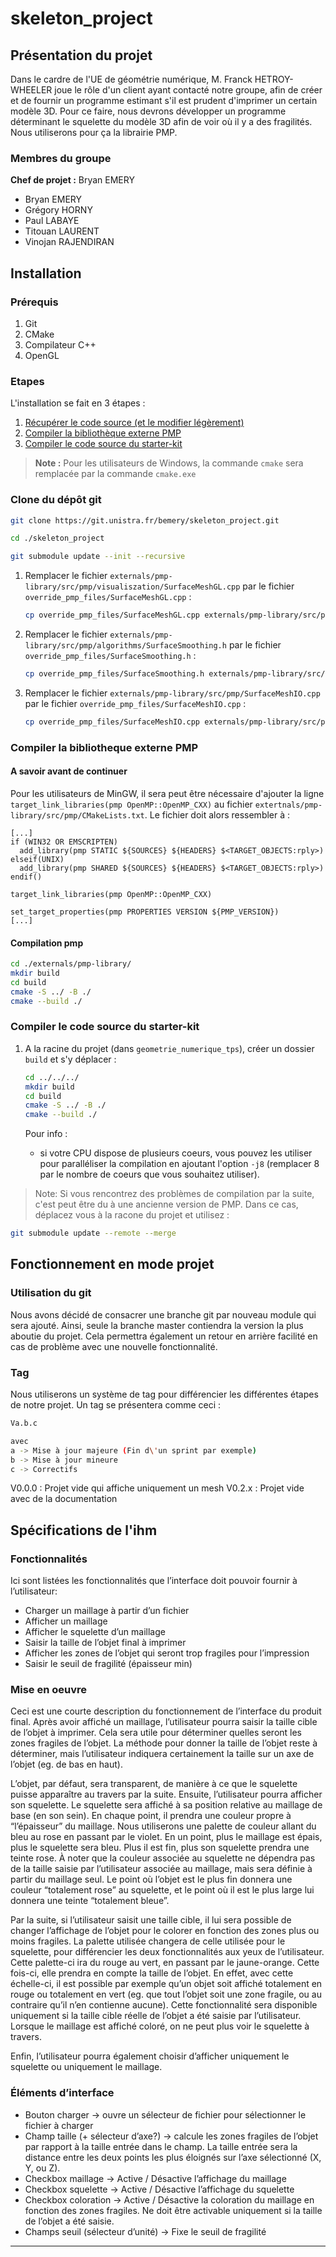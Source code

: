 # skeleton_project

## Présentation du projet

Dans le cardre de l'UE de géométrie numérique, M. Franck HETROY-WHEELER joue le 
rôle d'un client ayant contacté notre groupe, afin de créer et de fournir un
programme estimant s'il est prudent d'imprimer un certain modèle 3D. Pour ce
faire, nous devrons développer un programme déterminant le squelette du modèle
3D afin de voir où il y a des fragilités. Nous utiliserons pour ça la librairie
PMP.

### Membres du groupe

**Chef de projet :** Bryan EMERY

* Bryan EMERY
* Grégory HORNY
* Paul LABAYE
* Titouan LAURENT
* Vinojan RAJENDIRAN

## Installation

### Prérequis

1. Git
2. CMake
3. Compilateur C++
4. OpenGL

### Etapes

L'installation se fait en 3 étapes :

1. [Récupérer le code source (et le modifier légèrement)](#recuperer-le-code-souce-et-le-modifier)
2. [Compiler la bibliothèque externe PMP](#compiler-la-bibliotheque-externe-pmp)
3. [Compiler le code source du starter-kit](#compiler-le-code-source-du-starter-kit)

> **Note :** Pour les utilisateurs de Windows, la commande `cmake` sera remplacée par la commande `cmake.exe`

### Clone du dépôt git

```bash
git clone https://git.unistra.fr/bemery/skeleton_project.git

cd ./skeleton_project

git submodule update --init --recursive
```

1. Remplacer le fichier `externals/pmp-library/src/pmp/visualiszation/SurfaceMeshGL.cpp` par le fichier `override_pmp_files/SurfaceMeshGL.cpp` :

   ```bash
   cp override_pmp_files/SurfaceMeshGL.cpp externals/pmp-library/src/pmp/visualization/SurfaceMeshGL.cpp
   ```

2. Remplacer le fichier `externals/pmp-library/src/pmp/algorithms/SurfaceSmoothing.h` par le fichier `override_pmp_files/SurfaceSmoothing.h` :
   ```bash
   cp override_pmp_files/SurfaceSmoothing.h externals/pmp-library/src/pmp/algorithms/SurfaceSmoothing.h
   ```

3. Remplacer le fichier `externals/pmp-library/src/pmp/SurfaceMeshIO.cpp` par le fichier `override_pmp_files/SurfaceMeshIO.cpp` :
   ```bash
   cp override_pmp_files/SurfaceMeshIO.cpp externals/pmp-library/src/pmp/SurfaceMeshIO.cpp
   ```

### Compiler la bibliotheque externe PMP

#### A savoir avant de continuer

Pour les utilisateurs de MinGW, il sera peut être nécessaire d'ajouter la ligne `target_link_libraries(pmp OpenMP::OpenMP_CXX)` au fichier `extertnals/pmp-library/src/pmp/CMakeLists.txt`.
Le fichier doit alors ressembler à :

```
[...]
if (WIN32 OR EMSCRIPTEN)
  add_library(pmp STATIC ${SOURCES} ${HEADERS} $<TARGET_OBJECTS:rply>)
elseif(UNIX)
  add_library(pmp SHARED ${SOURCES} ${HEADERS} $<TARGET_OBJECTS:rply>)
endif()

target_link_libraries(pmp OpenMP::OpenMP_CXX)

set_target_properties(pmp PROPERTIES VERSION ${PMP_VERSION})
[...]
```

#### Compilation pmp

```bash
cd ./externals/pmp-library/
mkdir build
cd build
cmake -S ../ -B ./
cmake --build ./
```

### Compiler le code source du starter-kit

1. A la racine du projet (dans `geometrie_numerique_tps`), créer un dossier `build` et s'y déplacer :

   ```bash
   cd ../../../
   mkdir build
   cd build
   cmake -S ../ -B ./
   cmake --build ./
   ```

   Pour info :

   - si votre CPU dispose de plusieurs coeurs, vous pouvez les utiliser pour paralléliser la compilation en ajoutant l'option `-j8` (remplacer 8 par le nombre de coeurs que vous souhaitez utiliser).

> Note: Si vous rencontrez des problèmes de compilation par la suite, c'est peut être du à une ancienne version de PMP. Dans ce cas, déplacez vous à la racone du projet et utilisez :

   ```bash
   git submodule update --remote --merge
   ```

## Fonctionnement en mode projet

### Utilisation du git

Nous avons décidé de consacrer une branche git par nouveau module qui sera
ajouté. Ainsi, seule la branche master contiendra la version la plus aboutie du
projet. Cela permettra également un retour en arrière facilité en cas de
problème avec une nouvelle fonctionnalité.

### Tag

Nous utiliserons un système de tag pour différencier les différentes étapes de
notre projet. Un tag se présentera comme ceci :

```bash
Va.b.c

avec
a -> Mise à jour majeure (Fin d\'un sprint par exemple)
b -> Mise à jour mineure
c -> Correctifs
```

V0.0.0 : Projet vide qui affiche uniquement un mesh
V0.2.x : Projet vide avec de la documentation

## Spécifications de l'ihm

### Fonctionnalités

Ici sont listées les fonctionnalités que l’interface doit pouvoir fournir à l’utilisateur:

 - Charger un maillage à partir d’un fichier
- Afficher un maillage
- Afficher le squelette d’un maillage
- Saisir la taille de l’objet final à imprimer
- Afficher les zones de l’objet qui seront trop fragiles pour l’impression
- Saisir le seuil de fragilité (épaisseur min)


### Mise en oeuvre

Ceci est une courte description du fonctionnement de l’interface du produit final.
Après avoir affiché un maillage, l’utilisateur pourra saisir la taille cible de l’objet à imprimer. Cela sera utile pour déterminer quelles seront les zones fragiles de l’objet. La méthode pour donner la taille de l’objet reste à déterminer, mais l’utilisateur indiquera certainement la taille sur un axe de l’objet (eg. de bas en haut).
    
L’objet, par défaut, sera transparent, de manière à ce que le squelette puisse apparaître au travers par la suite. Ensuite, l’utilisateur pourra afficher son squelette. Le squelette sera affiché à sa position relative au maillage de base (en son sein). En chaque point, il prendra une couleur propre à “l’épaisseur” du maillage. Nous utiliserons une palette de couleur allant du bleu au rose en passant par le violet. En un point, plus le maillage est épais, plus le squelette sera bleu. Plus il est fin, plus son squelette prendra une teinte rose. À noter que la couleur associée au squelette ne dépendra pas de la taille saisie par l’utilisateur associée au maillage, mais sera définie à partir du maillage seul. Le point où l’objet est le plus fin donnera une couleur “totalement rose” au squelette, et le point où il est le plus large lui donnera une teinte “totalement bleue”.
    
Par la suite, si l’utilisateur saisit une taille cible, il lui sera possible de changer l’affichage de l’objet pour le colorer en fonction des zones plus ou moins fragiles. La palette utilisée changera de celle utilisée pour le squelette, pour différencier les deux fonctionnalités aux yeux de l’utilisateur. Cette palette-ci ira du rouge au vert, en passant par le jaune-orange. Cette fois-ci, elle prendra en compte la taille de l’objet. En effet, avec cette échelle-ci, il est possible par exemple qu’un objet soit affiché totalement en rouge ou totalement en vert (eg. que tout l’objet soit une zone fragile, ou au contraire qu’il n’en contienne aucune). Cette fonctionnalité sera disponible uniquement si la taille cible réelle de l’objet a été saisie par l’utilisateur. Lorsque le maillage est affiché coloré, on ne peut plus voir le squelette à travers.

Enfin, l’utilisateur pourra également choisir d’afficher uniquement le squelette ou uniquement le maillage.

### Éléments d’interface 

- Bouton charger -> ouvre un sélecteur de fichier pour sélectionner le fichier à charger
- Champ taille (+ sélecteur d’axe?) -> calcule les zones fragiles de l’objet par rapport à la taille entrée dans le champ. La taille entrée sera la distance entre les deux points les plus éloignés sur l’axe sélectionné (X, Y, ou Z).
- Checkbox maillage -> Active / Désactive l’affichage du maillage
- Checkbox squelette -> Active / Désactive l’affichage du squelette
- Checkbox coloration -> Active / Désactive la coloration du maillage en fonction des zones fragiles. Ne doit être activable uniquement si la taille de l’objet a été saisie.
- Champs seuil (sélecteur d’unité) -> Fixe le seuil de fragilité


<hr>